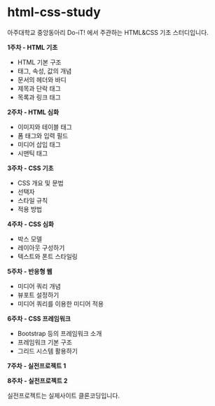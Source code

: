 # html-css-study
아주대학교 중앙동아리 Do-iT! 에서 주관하는 HTML&amp;CSS 기초 스터디입니다.

**1주차 - HTML 기초**
- HTML 기본 구조
- 태그, 속성, 값의 개념
- 문서의 헤더와 바디
- 제목과 단락 태그
- 목록과 링크 태그

**2주차 - HTML 심화**
- 이미지와 테이블 태그
- 폼 태그와 입력 필드
- 미디어 삽입 태그
- 시맨틱 태그

**3주차 - CSS 기초**
- CSS 개요 및 문법
- 선택자
- 스타일 규칙
- 적용 방법

**4주차 - CSS 심화**
- 박스 모델
- 레이아웃 구성하기
- 텍스트와 폰트 스타일링

**5주차 - 반응형 웹**
- 미디어 쿼리 개념
- 뷰포트 설정하기
- 미디어 쿼리를 이용한 미디어 적용

**6주차 - CSS 프레임워크**
- Bootstrap 등의 프레임워크 소개
- 프레임워크 기본 구조
- 그리드 시스템 활용하기

**7주차 - 실전프로젝트 1**

**8주차 - 실전프로젝트 2**

실전프로젝트는 실제사이트 클론코딩입니다.
